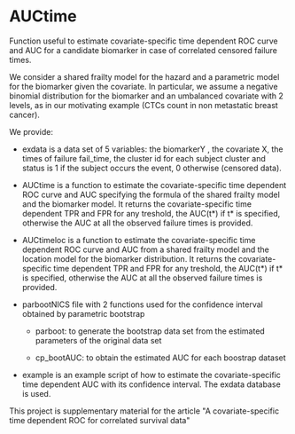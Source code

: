 # AUCtime
Function useful to estimate covariate-specific time dependent ROC curve and AUC for a candidate biomarker in case of correlated censored failure times.

We consider a shared frailty model for the hazard and a parametric model for the biomarker given the covariate. In particular, we assume a negative binomial distribution
for the biomarker and an umbalanced covariate with 2 levels, as in our motivating example (CTCs count in non metastatic breast cancer).

We provide:

- exdata is a data set of 5 variables: the biomarkerY ,  the covariate X,  the times of failure fail_time, the cluster id for each subject  cluster and status is 1 if the subject occurs the event, 0 otherwise (censored data).
 
- AUCtime is a function to estimate the covariate-specific time dependent ROC curve and AUC specifying the formula of the shared frailty model and the biomarker model. It returns the covariate-specific time dependent TPR and FPR for any treshold, the AUC(t*) if t* is specified, otherwise the AUC at all the observed failure times is provided.
 
- AUCtimeloc is a function to estimate the covariate-specific time dependent ROC curve and AUC from a shared frailty model and the location model for the biomarker distribution. It returns the covariate-specific time dependent TPR and FPR for any treshold, the AUC(t*) if t* is specified, otherwise the AUC at all the observed failure times is provided.

- parbootNICS file with 2 functions used for the confidence interval obtained by parametric bootstrap

  - parboot:  to generate the bootstrap data set from the estimated parameters of the original data set
  
  - cp_bootAUC: to obtain the estimated AUC for each boostrap dataset
 
 - example is an example script of how to estimate the covariate-specific time dependent AUC with its confidence interval. The exdata database is used.


This project is supplementary material for the article "A covariate-specific time dependent ROC for correlated survival data"
